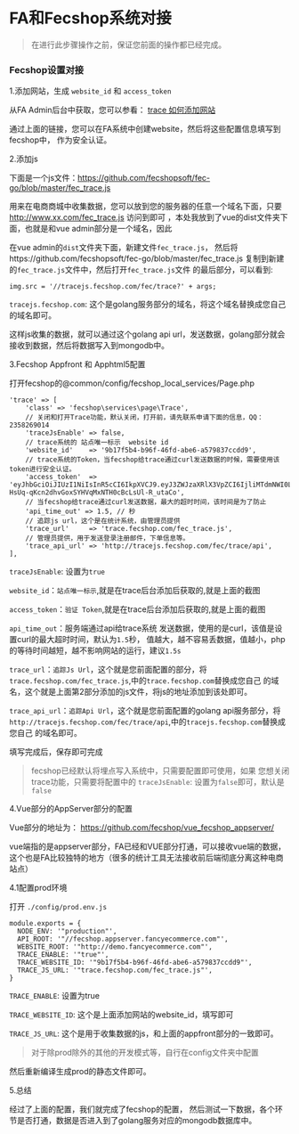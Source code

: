 FA和Fecshop系统对接
=====================

> 在进行此步骤操作之前，保证您前面的操作都已经完成。


### Fecshop设置对接

1.添加网站，生成 `website_id` 和  `access_token`

从FA Admin后台中获取，您可以参看：
[trace 如何添加网站](fa-config-add-website.md)

通过上面的链接，您可以在FA系统中创建website，然后将这些配置信息填写到fecshop中，
作为安全认证。

2.添加js

下面是一个js文件：https://github.com/fecshopsoft/fec-go/blob/master/fec_trace.js

用来在电商商城中收集数据，您可以放到您的服务器的任意一个域名下面，只要 http://www.xx.com/fec_trace.js 访问到即可
，本处我放到了vue的dist文件夹下面，也就是和vue admin部分是一个域名，因此

在vue admin的`dist`文件夹下面，新建文件`fec_trace.js`，
然后将https://github.com/fecshopsoft/fec-go/blob/master/fec_trace.js
复制到新建的`fec_trace.js`文件中，然后打开`fec_trace.js`文件
的最后部分，可以看到:

```
img.src = '//tracejs.fecshop.com/fec/trace?' + args;
```

`tracejs.fecshop.com`: 这个是golang服务部分的域名，将这个域名替换成您自己的域名即可。

这样js收集的数据，就可以通过这个golang api url，发送数据，golang部分就会接收到数据，然后将数据写入到mongodb中。

3.Fecshop Appfront 和 Apphtml5配置

打开fecshop的@common/config/fecshop_local_services/Page.php

```
'trace' => [
	'class' => 'fecshop\services\page\Trace',
	// 关闭和打开Trace功能，默认关闭，打开前，请先联系申请下面的信息，QQ：2358269014
	'traceJsEnable' => false,
	// trace系统的 站点唯一标示  website id
	'website_id'    => '9b17f5b4-b96f-46fd-abe6-a579837ccdd9',
	// trace系统的Token，当fecshop给trace通过curl发送数据的时候，需要使用该token进行安全认证。
	'access_token'  => 'eyJhbGciOiJIUzI1NiIsInR5cCI6IkpXVCJ9.eyJ3ZWJzaXRlX3VpZCI6IjliMTdmNWI0LWI5NmYtNDZmZC1hYmU2LWE1Nzk4MzdjY2RkOSJ9.-HsUq-qKcn2dhvGoxSYHVqMxNTH0cBcLsUl-R_utaCo',
	// 当fecshop给trace通过curl发送数据，最大的超时时间，该时间是为了防止
	'api_time_out' => 1.5, // 秒
	// 追踪js url，这个是在统计系统，由管理员提供
	'trace_url'     => 'trace.fecshop.com/fec_trace.js',
	// 管理员提供，用于发送登录注册邮件，下单信息等。
	'trace_api_url' => 'http://tracejs.fecshop.com/fec/trace/api',
],
```


`traceJsEnable`: 设置为`true`

`website_id`：`站点唯一标示`,就是在trace后台添加后获取的,就是上面的截图

`access_token`：`验证 Token`,就是在trace后台添加后获取的,就是上面的截图

`api_time_out`：服务端通过api给trace系统
发送数据，使用的是curl，该值是设置curl的最大超时时间，默认为`1.5`秒，
值越大，越不容易丢数据，值越小，php的等待时间越短，越不影响网站的运行，建议`1.5s`

`trace_url`：`追踪Js Url`，这个就是您前面配置的部分，将
`trace.fecshop.com/fec_trace.js`,中的`trace.fecshop.com`替换成您自己
的域名，这个就是上面第2部分添加的js文件，将js的地址添加到该处即可。

`trace_api_url`：`追踪Api Url`，这个就是您前面配置的golang api服务部分，将
`http://tracejs.fecshop.com/fec/trace/api`,中的`tracejs.fecshop.com`替换成您自己
的域名即可。

填写完成后，保存即可完成

> fecshop已经默认将埋点写入系统中，只需要配置即可使用，如果
您想关闭trace功能，只需要将配置中的
`traceJsEnable`: 设置为`false`即可，默认是`false`

4.Vue部分的AppServer部分的配置

Vue部分的地址为：
https://github.com/fecshop/vue_fecshop_appserver/

vue端指的是appserver部分，FA已经和VUE部分打通，可以接收vue端的数据，
这个也是FA比较独特的地方（很多的统计工具无法接收前后端彻底分离这种电商站点）

4.1配置prod环境

打开 `./config/prod.env.js`

```
module.exports = {
  NODE_ENV: '"production"',
  API_ROOT: '"//fecshop.appserver.fancyecommerce.com"',
  WEBSITE_ROOT: '"http://demo.fancyecommerce.com"',
  TRACE_ENABLE: '"true"',
  TRACE_WEBSITE_ID: '"9b17f5b4-b96f-46fd-abe6-a579837ccdd9"',
  TRACE_JS_URL: '"trace.fecshop.com/fec_trace.js"',
}
```

`TRACE_ENABLE`: 设置为true

`TRACE_WEBSITE_ID`: 这个是上面添加网站的website_id，填写即可

`TRACE_JS_URL`: 这个是用于收集数据的js，和上面的appfront部分的一致即可。

> 对于除prod除外的其他的开发模式等，自行在config文件夹中配置

然后重新编译生成prod的静态文件即可。



5.总结

经过了上面的配置，我们就完成了fecshop的配置，
然后测试一下数据，各个环节是否打通，数据是否进入到了golang服务对应的mongodb数据库中。






































